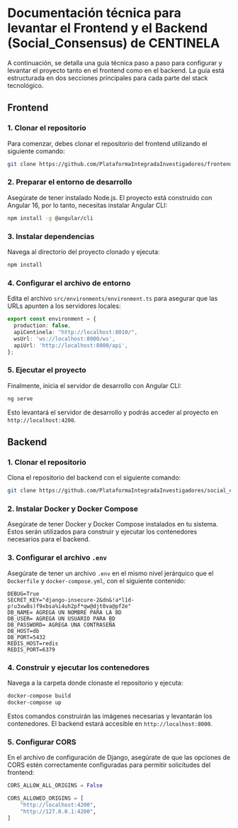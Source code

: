 # Documentación técnica para levantar el Frontend y el Backend (Social_Consensus) de CENTINELA


A continuación, se detalla una guía técnica paso a paso para configurar y levantar el proyecto tanto en el frontend como en el backend. La guía está estructurada en dos secciones principales para cada parte del stack tecnológico.

## Frontend

### 1. Clonar el repositorio
Para comenzar, debes clonar el repositorio del frontend utilizando el siguiente comando:
```bash
git clone https://github.com/PlataformaIntegradaInvestigadores/frontend-app.git
```

### 2. Preparar el entorno de desarrollo
Asegúrate de tener instalado Node.js. El proyecto está construido con Angular 16, por lo tanto, necesitas instalar Angular CLI:
```bash
npm install -g @angular/cli
```

### 3. Instalar dependencias
Navega al directorio del proyecto clonado y ejecuta:
```bash
npm install
```

### 4. Configurar el archivo de entorno
Edita el archivo `src/environments/environment.ts` para asegurar que las URLs apunten a los servidores locales:
```typescript
export const environment = {
  production: false,
  apiCentinela: "http://localhost:8010/",
  wsUrl: 'ws://localhost:8000/ws',
  apiUrl: 'http://localhost:8000/api',
};
```

### 5. Ejecutar el proyecto
Finalmente, inicia el servidor de desarrollo con Angular CLI:
```bash
ng serve
```
Esto levantará el servidor de desarrollo y podrás acceder al proyecto en `http://localhost:4200`.

## Backend

### 1. Clonar el repositorio
Clona el repositorio del backend con el siguiente comando:
```bash
git clone https://github.com/PlataformaIntegradaInvestigadores/social_consensus_backend.git
```

### 2. Instalar Docker y Docker Compose
Asegúrate de tener Docker y Docker Compose instalados en tu sistema. Estos serán utilizados para construir y ejecutar los contenedores necesarios para el backend.

### 3. Configurar el archivo `.env`
Asegúrate de tener un archivo `.env` en el mismo nivel jerárquico que el `Dockerfile` y `docker-compose.yml`, con el siguiente contenido:
```
DEBUG=True
SECRET_KEY="django-insecure-2&dn&!a*l1d-p!u3xw8s)f9xbsa%i4uh2pf*qw@djt0va@pf2e"
DB_NAME= AGREGA UN NOMBRE PARA LA BD
DB_USER= AGREGA UN USUARIO PARA BD
DB_PASSWORD= AGREGA UNA CONTRASEÑA
DB_HOST=db
DB_PORT=5432
REDIS_HOST=redis
REDIS_PORT=6379
```

### 4. Construir y ejecutar los contenedores
Navega a la carpeta donde clonaste el repositorio y ejecuta:
```bash
docker-compose build
docker-compose up
```
Estos comandos construirán las imágenes necesarias y levantarán los contenedores. El backend estará accesible en `http://localhost:8000`.

### 5. Configurar CORS
En el archivo de configuración de Django, asegúrate de que las opciones de CORS estén correctamente configuradas para permitir solicitudes del frontend:
```python
CORS_ALLOW_ALL_ORIGINS = False

CORS_ALLOWED_ORIGINS = [
    "http://localhost:4200",
    "http://127.0.0.1:4200",
]
```
